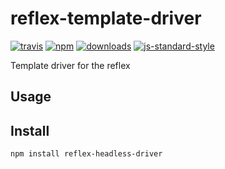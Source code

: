 # reflex-template-driver

[![travis][travis-image]][travis-url]
[![npm][npm-image]][npm-url]
[![downloads][downloads-image]][downloads-url]
[![js-standard-style][standard-image]][standard-url]


Template driver for the reflex

## Usage



## Install

    npm install reflex-headless-driver

[travis-image]: https://travis-ci.org/Gozala/reflex-headless-driver.svg?branch=master
[travis-url]: https://travis-ci.org/Gozala/reflex-headless-driver
[npm-image]: https://img.shields.io/npm/v/reflex-headless-driver.svg
[npm-url]: https://npmjs.org/package/reflex-headless-driver
[downloads-image]: https://img.shields.io/npm/dm/reflex-headless-driver.svg
[downloads-url]: https://npmjs.org/package/reflex-headless-driver
[standard-image]:https://img.shields.io/badge/code%20style-standard-brightgreen.svg
[standard-url]:http://standardjs.com/
